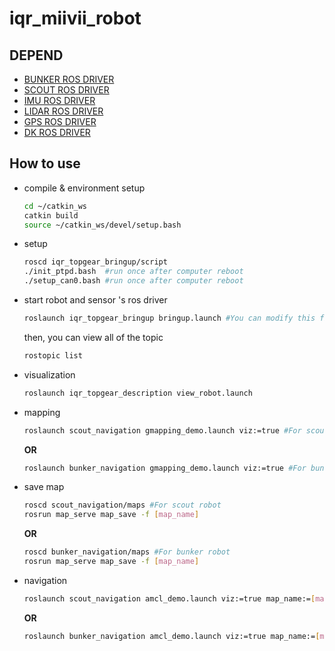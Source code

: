 # iqr_miivii_robot

## DEPEND
- [BUNKER ROS DRIVER](https://github.com/I-Quotient-Robotics/bunker_ros_driver)
- [SCOUT ROS DRIVER](https://github.com/I-Quotient-Robotics/scout_ros_driver)
- [IMU ROS DRIVER](https://github.com/I-Quotient-Robotics/hwt9053_ros_driver)
- [LIDAR ROS DRIVER](https://github.com/ouster-lidar/ouster_example)
- [GPS ROS DRIVER](https://github.com/QuartzYan/nmea_ros_driver)
- [DK ROS DRIVER](https://github.com/microsoft/Azure_Kinect_ROS_Driver)

## How to use
- compile & environment setup
  ```bash
  cd ~/catkin_ws
  catkin build
  source ~/catkin_ws/devel/setup.bash
  ```
- setup
  ```bash
  roscd iqr_topgear_bringup/script
  ./init_ptpd.bash  #run once after computer reboot
  ./setup_can0.bash #run once after computer reboot
  ```
- start robot and sensor 's ros driver
  ```bash
  roslaunch iqr_topgear_bringup bringup.launch #You can modify this file to activate different sensors.
  ```
  then, you can view all of the topic
  ```bash
  rostopic list
  ```
- visualization
  ```bash
  roslaunch iqr_topgear_description view_robot.launch
  ```
- mapping 
  ```bash
  roslaunch scout_navigation gmapping_demo.launch viz:=true #For scout robot
  ```
  **OR**
   ```bash
  roslaunch bunker_navigation gmapping_demo.launch viz:=true #For bunker robot
  ```
  
- save map
  ```bash
  roscd scout_navigation/maps #For scout robot
  rosrun map_serve map_save -f [map_name] 
  ```
  **OR**
  ```bash
  roscd bunker_navigation/maps #For bunker robot
  rosrun map_serve map_save -f [map_name] 
  ```
- navigation
  ```bash
  roslaunch scout_navigation amcl_demo.launch viz:=true map_name:=[map_name] #For scout robot
  ```
  **OR**
  ```bash
  roslaunch bunker_navigation amcl_demo.launch viz:=true map_name:=[map_name] #For bunker robot
  ```
